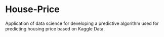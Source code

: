 # House-Price
Application of data science for developing a predictive algorithm used for predicting housing price based on Kaggle Data.
